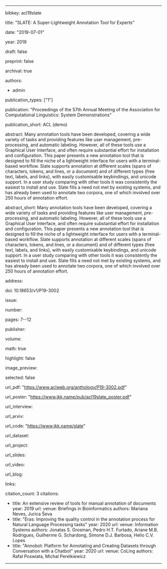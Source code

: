---

bibkey: acl19slate

title: "SLATE: A Super-Lightweight Annotation Tool for Experts"

date: "2019-07-01"

year: 2019

draft: false

preprint: false

archival: true

authors: 
- admin

publication_types: ["1"]

publication: "Proceedings of the 57th Annual Meeting of the Association for Computational Linguistics: System Demonstrations"

publication_short: ACL (demo)

abstract: Many annotation tools have been developed, covering a wide variety of tasks and providing features like user management, pre-processing, and automatic labeling. However, all of these tools use a Graphical User Interface, and often require substantial effort for installation and configuration. This paper presents a new annotation tool that is designed to fill the niche of a lightweight interface for users with a terminal-based workflow. Slate supports annotation at different scales (spans of characters, tokens, and lines, or a document) and of different types (free text, labels, and links), with easily customisable keybindings, and unicode support. In a user study comparing with other tools it was consistently the easiest to install and use. Slate fills a need not met by existing systems, and has already been used to annotate two corpora, one of which involved over 250 hours of annotation effort.

abstract_short: Many annotation tools have been developed, covering a wide variety of tasks and providing features like user management, pre-processing, and automatic labeling. However, all of these tools use a Graphical User Interface, and often require substantial effort for installation and configuration. This paper presents a new annotation tool that is designed to fill the niche of a lightweight interface for users with a terminal-based workflow. Slate supports annotation at different scales (spans of characters, tokens, and lines, or a document) and of different types (free text, labels, and links), with easily customisable keybindings, and unicode support. In a user study comparing with other tools it was consistently the easiest to install and use. Slate fills a need not met by existing systems, and has already been used to annotate two corpora, one of which involved over 250 hours of annotation effort.

address: 

doi: 10.18653/v1/P19-3002

issue: 

number: 

pages: 7--12

publisher: 

volume: 

math: true

highlight: false

image_preview: 

selected: false

url_pdf: "https://www.aclweb.org/anthology/P19-3002.pdf"

url_poster: "https://www.jkk.name/pub/acl19slate_poster.pdf"

url_interview: 

url_arxiv: 

url_code: "https://www.jkk.name/slate"

url_dataset: 

url_project: 

url_slides: 

url_video: 

url_blog: 

links: 

citation_count: 3
citations:
- title: An extensive review of tools for manual annotation of documents
  year: 2019
  url: 
  venue: Briefings in Bioinformatics
  authors: Mariana Neves, Jurica Ševa
- title: "Eras: Improving the quality control in the annotation process for Natural Language Processing tasks"
  year: 2020
  url: 
  venue: Information Systems
  authors: Jonatas S. Grosman, Pedro H.T. Furtado, Ariane M.B. Rodrigues, Guilherme G. Schardong, Simone D.J. Barbosa, Helio C.V. Lopes
- title: "Annobot: Platform for Annotating and Creating Datasets through Conversation with a Chatbot"
  year: 2020
  url: 
  venue: CoLing
  authors: Rafal Poswiata, Michal Perelkiewicz


---